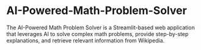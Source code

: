 # AI-Powered-Math-Problem-Solver
The AI-Powered Math Problem Solver is a Streamlit-based web application that leverages AI to solve complex math problems, provide step-by-step explanations, and retrieve relevant information from Wikipedia.

